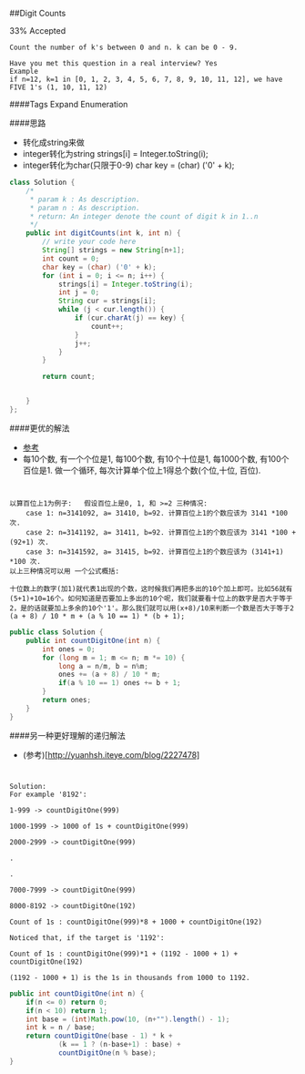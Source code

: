 ##Digit Counts

33% Accepted

	Count the number of k's between 0 and n. k can be 0 - 9.

	Have you met this question in a real interview? Yes
	Example
	if n=12, k=1 in [0, 1, 2, 3, 4, 5, 6, 7, 8, 9, 10, 11, 12], we have FIVE 1's (1, 10, 11, 12)

####Tags Expand
Enumeration


####思路
- 转化成string来做
- integer转化为string strings[i] = Integer.toString(i);
- integer转化为char(只限于0-9) char key = (char) ('0' + k);

```java
class Solution {
    /*
     * param k : As description.
     * param n : As description.
     * return: An integer denote the count of digit k in 1..n
     */
    public int digitCounts(int k, int n) {
        // write your code here
        String[] strings = new String[n+1];
        int count = 0;
        char key = (char) ('0' + k);
        for (int i = 0; i <= n; i++) {
            strings[i] = Integer.toString(i);
            int j = 0;
            String cur = strings[i];
            while (j < cur.length()) {
                if (cur.charAt(j) == key) {
                    count++;
                }
                j++;
            }
        }

        return count;


    }
};


```

####更优的解法
- [参考](http://blog.csdn.net/xudli/article/details/46798619)
- 每10个数, 有一个个位是1, 每100个数, 有10个十位是1, 每1000个数, 有100个百位是1.  做一个循环, 每次计算单个位上1得总个数(个位,十位, 百位).

#
    以算百位上1为例子:   假设百位上是0, 1, 和 >=2 三种情况:
        case 1: n=3141092, a= 31410, b=92. 计算百位上1的个数应该为 3141 *100 次.
        case 2: n=3141192, a= 31411, b=92. 计算百位上1的个数应该为 3141 *100 + (92+1) 次.
        case 3: n=3141592, a= 31415, b=92. 计算百位上1的个数应该为 (3141+1) *100 次.
    以上三种情况可以用 一个公式概括:

    十位数上的数字(加1)就代表1出现的个数，这时候我们再把多出的10个加上即可。比如56就有(5+1)+10=16个。如何知道是否要加上多出的10个呢，我们就要看十位上的数字是否大于等于2，是的话就要加上多余的10个'1'。那么我们就可以用(x+8)/10来判断一个数是否大于等于2
    (a + 8) / 10 * m + (a % 10 == 1) * (b + 1);

```java
public class Solution {
    public int countDigitOne(int n) {
        int ones = 0;
        for (long m = 1; m <= n; m *= 10) {
            long a = n/m, b = n%m;
            ones += (a + 8) / 10 * m;
            if(a % 10 == 1) ones += b + 1;
        }
        return ones;
    }
}
```

####另一种更好理解的递归解法
- (参考)[http://yuanhsh.iteye.com/blog/2227478]

#
    Solution:
    For example '8192':

    1-999 -> countDigitOne(999)

    1000-1999 -> 1000 of 1s + countDigitOne(999)

    2000-2999 -> countDigitOne(999)

    .

    .

    7000-7999 -> countDigitOne(999)

    8000-8192 -> countDigitOne(192)

    Count of 1s : countDigitOne(999)*8 + 1000 + countDigitOne(192)

    Noticed that, if the target is '1192':

    Count of 1s : countDigitOne(999)*1 + (1192 - 1000 + 1) + countDigitOne(192)

    (1192 - 1000 + 1) is the 1s in thousands from 1000 to 1192.

```java
public int countDigitOne(int n) {
    if(n <= 0) return 0;
    if(n < 10) return 1;
    int base = (int)Math.pow(10, (n+"").length() - 1);
    int k = n / base;
    return countDigitOne(base - 1) * k +
            (k == 1 ? (n-base+1) : base) +
            countDigitOne(n % base);
}
```
